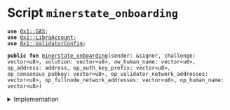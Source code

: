 
<a name="minerstate_onboarding"></a>

# Script `minerstate_onboarding`





<pre><code><b>use</b> <a href="../../modules/doc/GAS.md#0x1_GAS">0x1::GAS</a>;
<b>use</b> <a href="../../modules/doc/LibraAccount.md#0x1_LibraAccount">0x1::LibraAccount</a>;
<b>use</b> <a href="../../modules/doc/ValidatorConfig.md#0x1_ValidatorConfig">0x1::ValidatorConfig</a>;
</code></pre>




<pre><code><b>public</b> <b>fun</b> <a href="ol_miner_state_onboarding.md#minerstate_onboarding">minerstate_onboarding</a>(sender: &signer, challenge: vector&lt;u8&gt;, solution: vector&lt;u8&gt;, ow_human_name: vector&lt;u8&gt;, op_address: address, op_auth_key_prefix: vector&lt;u8&gt;, op_consensus_pubkey: vector&lt;u8&gt;, op_validator_network_addresses: vector&lt;u8&gt;, op_fullnode_network_addresses: vector&lt;u8&gt;, op_human_name: vector&lt;u8&gt;)
</code></pre>



<details>
<summary>Implementation</summary>


<pre><code><b>fun</b> <a href="ol_miner_state_onboarding.md#minerstate_onboarding">minerstate_onboarding</a>(

  sender: &signer,
  challenge: vector&lt;u8&gt;,
  solution: vector&lt;u8&gt;,
  ow_human_name: vector&lt;u8&gt;,
  op_address: address,
  op_auth_key_prefix: vector&lt;u8&gt;,
  op_consensus_pubkey: vector&lt;u8&gt;,
  op_validator_network_addresses: vector&lt;u8&gt;,
  op_fullnode_network_addresses: vector&lt;u8&gt;,
  op_human_name: vector&lt;u8&gt;,
) {

  <b>let</b> new_account_address = <a href="../../modules/doc/LibraAccount.md#0x1_LibraAccount_create_validator_account_with_proof">LibraAccount::create_validator_account_with_proof</a>(
    sender,
    &challenge,
    &solution,
    ow_human_name,
    op_address,
    op_auth_key_prefix,
    op_consensus_pubkey,
    op_validator_network_addresses,
    op_fullnode_network_addresses,
    op_human_name,
  );

  // Check the account has the Validator role
  <b>assert</b>(<a href="../../modules/doc/ValidatorConfig.md#0x1_ValidatorConfig_is_valid">ValidatorConfig::is_valid</a>(new_account_address), 03);

  // Check the account <b>exists</b> and the balance is 0
  <b>assert</b>(<a href="../../modules/doc/LibraAccount.md#0x1_LibraAccount_balance">LibraAccount::balance</a>&lt;<a href="../../modules/doc/GAS.md#0x1_GAS">GAS</a>&gt;(new_account_address) == 0, 04);
}
</code></pre>



</details>


[//]: # ("File containing references which can be used from documentation")
[ACCESS_CONTROL]: https://github.com/libra/lip/blob/master/lips/lip-2.md
[ROLE]: https://github.com/libra/lip/blob/master/lips/lip-2.md#roles
[PERMISSION]: https://github.com/libra/lip/blob/master/lips/lip-2.md#permissions

